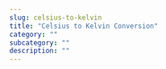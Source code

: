 ```yaml
---
slug: celsius-to-kelvin
title: "Celsius to Kelvin Conversion"
category: ""
subcategory: ""
description: ""
---
```


